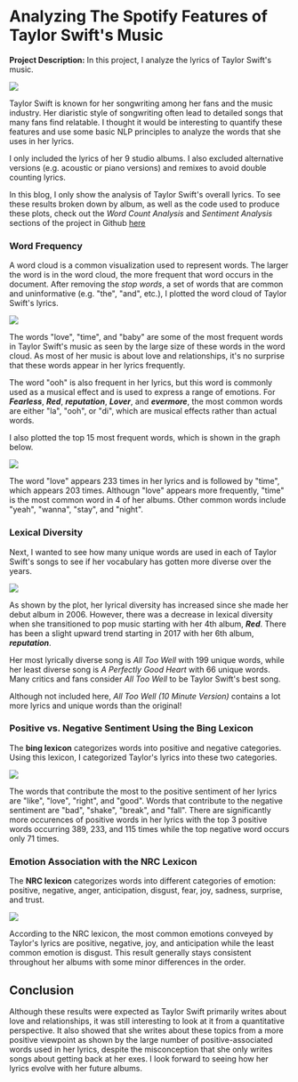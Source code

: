 # Analyzing The Spotify Features of Taylor Swift's Music

**Project Description:** In this project, I analyze the lyrics of Taylor Swift's music.

<img src="images/project2_images/swift_lyrics.jpg?_raw=true"/>

Taylor Swift is known for her songwriting among her fans and the music industry. Her diaristic style of songwriting often lead to detailed songs that many fans find relatable. I thought it would be interesting to quantify these features and use some basic NLP principles to analyze the words that she uses in her lyrics. 

I only included the lyrics of her 9 studio albums. I also excluded alternative versions (e.g. acoustic or piano versions) and remixes to avoid double counting lyrics.

In this blog, I only show the analysis of Taylor Swift's overall lyrics. To see these results broken down by album, as well as the code used to produce these plots, check out the *Word Count Analysis* and *Sentiment Analysis* sections of the project in Github [here](https://github.com/johncarlomaula/taylorswift-lyrics-project)

### Word Frequency

A word cloud is a common visualization used to represent words. The larger the word is in the word cloud, the more frequent that word occurs in the document. After removing the *stop words*, a set of words that are common and uninformative (e.g. "the", "and", etc.), I plotted the word cloud of Taylor Swift's lyrics.

<img src="images/project2_images/word_cloud.png?_raw=true"/>

The words "love", "time", and "baby" are some of the most frequent words in Taylor Swift's music as seen by the large size of these words in the word cloud. As most of her music is about love and relationships, it's no surprise that these words appear in her lyrics frequently.

The word "ooh" is also frequent in her lyrics, but this word is commonly used as a musical effect and is used to express a range of emotions. For ***Fearless***, ***Red***, ***reputation***, ***Lover***, and ***evermore***, the most common words are either "la", "ooh", or "di", which are musical effects rather than actual words.

I also plotted the top 15 most frequent words, which is shown in the graph below.

<img src="images/project2_images/word_count.png?_raw=true"/>

The word "love" appears 233 times in her lyrics and is followed by "time", which appears 203 times. Althougn "love" appears more frequently, "time" is the most common word in 4 of her albums. Other common words include "yeah", "wanna", "stay", and "night".


### Lexical Diversity

Next, I wanted to see how many unique words are used in each of Taylor Swift's songs to see if her vocabulary has gotten more diverse over the years.

<img src="images/project2_images/lexical_diversity.png?_raw=true"/>

As shown by the plot, her lyrical diversity has increased since she made her debut album in 2006. However, there was a decrease in lexical diversity when she transitioned to pop music starting with her 4th album, ***Red***. There has been a slight upward trend starting in 2017 with her 6th album, ***reputation***.

Her most lyrically diverse song is *All Too Well* with 199 unique words, while her least diverse song is *A Perfectly Good Heart* with 66 unique words. Many critics and fans consider *All Too Well* to be Taylor Swift's best song. 

Although not included here, *All Too Well (10 Minute Version)* contains a lot more lyrics and unique words than the original!

### Positive vs. Negative Sentiment Using the Bing Lexicon

The **bing lexicon** categorizes words into positive and negative categories. Using this lexicon, I categorized Taylor's lyrics into these two categories.

<img src="images/project2_images/pos_neg_sent.png?_raw=true"/>

The words that contribute the most to the positive sentiment of her lyrics are "like", "love", "right", and "good". Words that contribute to the negative sentiment are "bad", "shake", "break", and "fall". There are significantly more occurences of positive words in her lyrics with the top 3 positive words occurring 389, 233, and 115 times while the top negative word occurs only 71 times. 

### Emotion Association with the NRC Lexicon

The **NRC lexicon** categorizes words into different categories of emotion: positive, negative, anger, anticipation, disgust, fear, joy, sadness, surprise, and trust.

<img src="images/project2_images/sentiment.png?_raw=true"/>

According to the NRC lexicon, the most common emotions conveyed by Taylor's lyrics are positive, negative, joy, and anticipation while the least common emotion is disgust. This result generally stays consistent throughout her albums with some minor differences in the order.

 ## Conclusion

Although these results were expected as Taylor Swift primarily writes about love and relationships, it was still interesting to look at it from a quantitative perspective. It also showed that she writes about these topics from a more positive viewpoint as shown by the large number of positive-associated words used in her lyrics, despite the misconception that she only writes songs about getting back at her exes. I look forward to seeing how her lyrics evolve with her future albums.
